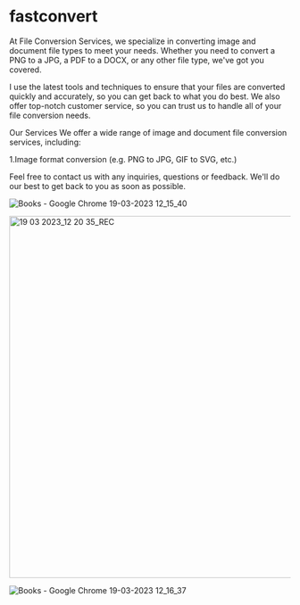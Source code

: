 # fastconvert
At File Conversion Services, we specialize in converting image and document file types to meet your needs. Whether you need to convert a PNG to a JPG, a PDF to a DOCX, or any other file type, we've got you covered.

I use the latest tools and techniques to ensure that your files are converted quickly and accurately, so you can get back to what you do best. We also offer top-notch customer service, so you can trust us to handle all of your file conversion needs.

Our Services
We offer a wide range of image and document file conversion services, including:

1.Image format conversion (e.g. PNG to JPG, GIF to SVG, etc.)

Feel free to contact us with any inquiries, questions or feedback. We'll do our best to get back to you as soon as possible.


![Books - Google Chrome 19-03-2023 12_15_40](https://user-images.githubusercontent.com/91693626/226159053-1523c1eb-09a9-4734-bbae-8764cfca4da9.png)

<img width="649" alt="19 03 2023_12 20 35_REC" src="https://user-images.githubusercontent.com/91693626/226159072-ecba01c4-6d64-4a55-8d50-9fecd53b30fd.png">

![Books - Google Chrome 19-03-2023 12_16_37](https://user-images.githubusercontent.com/91693626/226159085-ebad18eb-8502-4d07-adde-192b13de8fc3.png)

